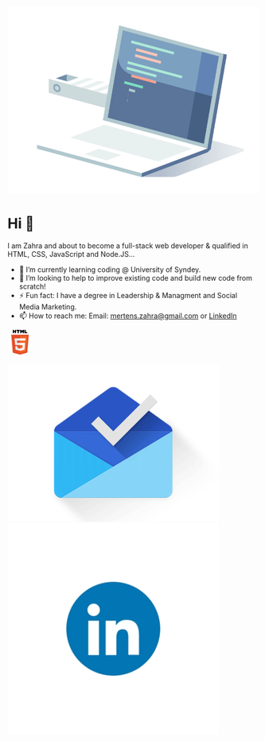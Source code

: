 
![codingGif](https://github.com/ZahraMertens/readmeImages/blob/main/images/codingGIF.gif)

# Hi 👋

I am Zahra and about to become a full-stack web developer & qualified in HTML, CSS, JavaScript and Node.JS...

- 🌱 I’m currently learning coding @ University of Syndey.
- 🤔 I’m looking to help to improve existing code and build new code from scratch!
- ⚡ Fun fact: I have a degree in Leadership & Managment and Social Media Marketing.
- 📫 How to reach me: Email: mertens.zahra@gmail.com or [LinkedIn](https://www.linkedin.com/in/zahra-marie-mertens-0399771a3/) 

<img src="https://github.com/ZahraMertens/readmeImages/blob/main/images/html.png" width="50"/> 

<img src="https://github.com/ZahraMertens/readmeImages/blob/main/images/mail.gif" width="425"/> <img src="https://github.com/ZahraMertens/readmeImages/blob/main/images/linked.gif" width="425"/> 
 



